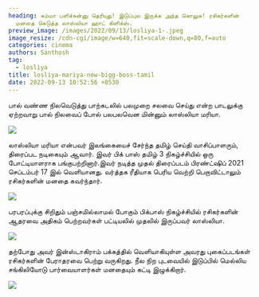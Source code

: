 ```yaml
---
heading: சும்மா பளிச்சுன்னு தெரியுது! இடுப்புல இருக்க அந்த கொலுசு! ரசிகர்களின்
  மனதை கெடுத்த லாஸ்லியா ஹாட் கிளிக்ஸ்.
preview_image: /images/2022/09/13/losliya-1-.jpeg
image_resize: /cdn-cgi/image/w=640,fit=scale-down,q=80,f=auto
categories: cinema
authors: Santhosh
tag:
  - losliya
title: losliya-mariya-new-bigg-boss-tamil
date: 2022-09-13 10:52:56 +0530
---
```

பால் வண்ண நிலவெடுத்து பாற்கடலில் பலமுறை சலவை செய்து என்ற பாடலுக்கு ஏற்றவாறு பால் நிலவைப் போல் பலபலவென மின்னும் லாஸ்லியா மரியா.

![](/images/2022/09/13/losliya-mariya-new-bigg-boss-tamil.jpeg)

லாஸ்லியா மரியா என்பவர் இலங்கையைச் சேர்ந்த தமிழ் செய்தி வாசிப்பாளரும், திரைப்பட நடிகையும் ஆவார். இவர் பிக் பாஸ் தமிழ் 3 நிகழ்ச்சியில் ஒரு போட்டியாளராக பங்குபற்றினார்.இவர் நடித்த முதல் திரைப்படம் பிரண்ட்ஷிப் 2021 செப்டம்பர் 17 இல் வெளியானது. வர்த்தக ரீதியாக பெரிய வெற்றி பெறாவிட்டாலும் ரசிகர்களின் மனதை கவர்ந்தார்.

![](/images/2022/09/13/losliya-mariya-new-bigg-boss-tamil6.jpeg)

பரபரப்புக்கு சிறிதும் பஞ்சமில்லாமல் போகும் பிக்பாஸ் நிகழ்ச்சியில் ரசிகர்களின் ஆதரவை அதிகம் பெற்றவர்கள் பட்டியலில் முதலில் இருப்பவர்  லாஸ்லியா.

![](/images/2022/09/13/losliya-mariya-new-bigg-boss-tamil8.jpeg)

தற்போது அவர் இன்ஸ்டாகிராம் பக்கத்தில் வெளியாகியுள்ள அவரது புகைப்படங்கள் ரசிகர்களின் பேராதரவை பெற்று வருகிறது.  நீல நிற புடவையில் இடுப்பில் மெல்லிய சங்கிலியோடு பார்வையாளர்கள் மனதையும் கட்டி இழுக்கிறார்.

![](/images/2022/09/13/losliya-mariya-new-bigg-boss-tamil44.jpeg)